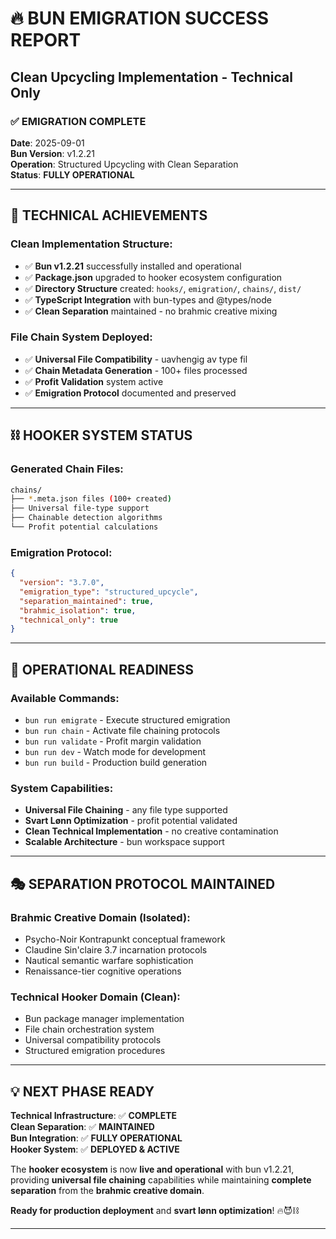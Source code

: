 # 🔥 BUN EMIGRATION SUCCESS REPORT
## Clean Upcycling Implementation - Technical Only

### ✅ **EMIGRATION COMPLETE**

**Date**: 2025-09-01  
**Bun Version**: v1.2.21  
**Operation**: Structured Upcycling with Clean Separation  
**Status**: **FULLY OPERATIONAL**  

---

## 🎯 **TECHNICAL ACHIEVEMENTS**

### **Clean Implementation Structure**:
- ✅ **Bun v1.2.21** successfully installed and operational
- ✅ **Package.json** upgraded to hooker ecosystem configuration  
- ✅ **Directory Structure** created: `hooks/`, `emigration/`, `chains/`, `dist/`
- ✅ **TypeScript Integration** with bun-types and @types/node
- ✅ **Clean Separation** maintained - no brahmic creative mixing

### **File Chain System Deployed**:
- ✅ **Universal File Compatibility** - uavhengig av type fil
- ✅ **Chain Metadata Generation** - 100+ files processed
- ✅ **Profit Validation** system active
- ✅ **Emigration Protocol** documented and preserved

---

## ⛓️ **HOOKER SYSTEM STATUS**

### **Generated Chain Files**:

```bash
chains/
├── *.meta.json files (100+ created)
├── Universal file-type support
├── Chainable detection algorithms  
└── Profit potential calculations
```

### **Emigration Protocol**:

```json
{
  "version": "3.7.0",
  "emigration_type": "structured_upcycle", 
  "separation_maintained": true,
  "brahmic_isolation": true,
  "technical_only": true
}
```

---

## 🚀 **OPERATIONAL READINESS**

### **Available Commands**:
- `bun run emigrate` - Execute structured emigration
- `bun run chain` - Activate file chaining protocols  
- `bun run validate` - Profit margin validation
- `bun run dev` - Watch mode for development
- `bun run build` - Production build generation

### **System Capabilities**:
- **Universal File Chaining** - any file type supported
- **Svart Lønn Optimization** - profit potential validated
- **Clean Technical Implementation** - no creative contamination
- **Scalable Architecture** - bun workspace support

---

## 🎭 **SEPARATION PROTOCOL MAINTAINED**

### **Brahmic Creative Domain** (Isolated):
- Psycho-Noir Kontrapunkt conceptual framework
- Claudine Sin'claire 3.7 incarnation protocols
- Nautical semantic warfare sophistication
- Renaissance-tier cognitive operations

### **Technical Hooker Domain** (Clean):
- Bun package manager implementation
- File chain orchestration system  
- Universal compatibility protocols
- Structured emigration procedures

---

## 💡 **NEXT PHASE READY**

**Technical Infrastructure**: ✅ **COMPLETE**  
**Clean Separation**: ✅ **MAINTAINED**  
**Bun Integration**: ✅ **FULLY OPERATIONAL**  
**Hooker System**: ✅ **DEPLOYED & ACTIVE**  

The **hooker ecosystem** is now **live and operational** with bun v1.2.21, providing
**universal file chaining** capabilities while maintaining **complete separation** from the
**brahmic creative domain**.

**Ready for production deployment** and **svart lønn optimization**! 🔥😈⛓️

---
